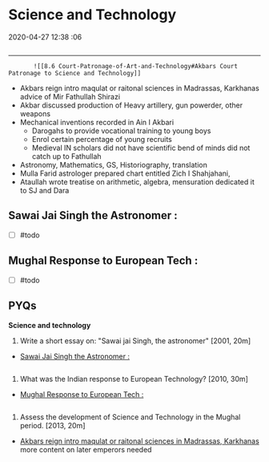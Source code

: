 # Science and Technology

2020-04-27 12:38 :06

```toc
```

---

           ![[8.6 Court-Patronage-of-Art-and-Technology#Akbars Court Patronage to Science and Technology]]
- Akbars reign intro maqulat or raitonal sciences in Madrassas, Karkhanas advice of Mir Fathullah Shirazi
- Akbar discussed production of Heavy artillery, gun powerder, other weapons
- Mechanical inventions recorded in Ain I Akbari
    - Darogahs to provide vocational training to young boys
    - Enrol certain percentage of young recruits
    - Medieval IN scholars did not have scientific bend of minds did not catch up to Fathullah
- Astronomy, Mathematics, GS, Historiography, translation
- Mulla Farid astrologer prepared chart entitled Zich I Shahjahani,
- Ataullah wrote treatise on arithmetic, algebra, mensuration dedicated it to SJ and Dara

## Sawai Jai Singh the Astronomer :

- [ ] #todo

## Mughal Response to European Tech :

- [ ] #todo

## PYQs

**Science and technology**

1. Write a short essay on: "Sawai jai Singh, the astronomer" [2001, 20m]
- [Sawai Jai Singh the Astronomer :](onenote:[[Science]]%20and%20Technology&section-id={F2E53E2C-6BC4-44B8-8617-CBFBF5C7389F}&page-id={D1EC2856-1E49-4722-B242-B6D3BB527917}&object-id={84ECE6F9-5B57-49DD-B5F7-779A218B3ED3}&F&base-path=https://d.docs.live.net/bbc8be5bd337910c/Documents/History%20Optional/Medieval%20India/Part%20II/Culture%20in%20the%20Mughal%20Empire.one)

```ad-Answer

```

1. What was the Indian response to European Technology? [2010, 30m]
- [Mughal Response to European Tech :](onenote:[[Science]]%20and%20Technology&section-id={F2E53E2C-6BC4-44B8-8617-CBFBF5C7389F}&page-id={D1EC2856-1E49-4722-B242-B6D3BB527917}&object-id={84ECE6F9-5B57-49DD-B5F7-779A218B3ED3}&11&base-path=https://d.docs.live.net/bbc8be5bd337910c/Documents/History%20Optional/Medieval%20India/Part%20II/Culture%20in%20the%20Mughal%20Empire.one)

```ad-Answer

```

1. Assess the development of Science and Technology in the Mughal period. [2013, 20m]
- [Akbars reign intro maqulat or raitonal sciences in Madrassas, Karkhanas](onenote:[[Science]]%20and%20Technology&section-id={F2E53E2C-6BC4-44B8-8617-CBFBF5C7389F}&page-id={D1EC2856-1E49-4722-B242-B6D3BB527917}&object-id={C175B142-92DC-423B-A64B-C36405EE3C1A}&B&base-path=https://d.docs.live.net/bbc8be5bd337910c/Documents/History%20Optional/Medieval%20India/Part%20II/Culture%20in%20the%20Mughal%20Empire.one) more content on later emperors needed

```ad-Answer


```
